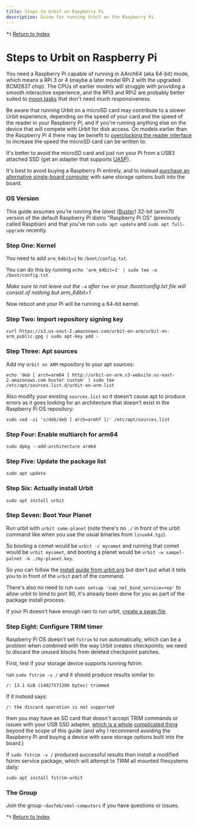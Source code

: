 ```yaml
---
title: Steps to Urbit on Raspberry Pi
description: Guide for running Urbit on the Raspberry Pi
---
```


↰ [Return to Index](index.md)

# Steps to Urbit on Raspberry Pi

You need a Raspberry Pi capable of running in AArch64 (aka 64-bit) mode, which means a RPi 3 or 4 (maybe a later model RPi 2 with the upgraded BCM2837 chip). The CPUs of earlier models will struggle with providing a smooth interactive experience, and the RPi3 and RPi2 are probably better suited to [moon tasks](https://urbit.org/docs/glossary/moon/) that don't need much responsiveness.

Be aware that running Urbit on a microSD card may contribute to a slower Urbit experience, depending on the speed of your card and the speed of the reader in your Raspberry Pi, and if you're running anything else on the device that will compete with Urbit for disk access. On models earlier than the Raspberry Pi 4 there may be benefit to [overclocking the reader interface](https://www.jeffgeerling.com/blog/2016/how-overclock-microsd-card-reader-on-raspberry-pi-3) to increase the speed the microSD card can be written to.

It's better to avoid the microSD card and just run your Pi from a USB3 attached SSD (get an adapter that supports [UASP](https://www.jeffgeerling.com/blog/2020/uasp-makes-raspberry-pi-4-disk-io-50-faster)).

It's best to avoid buying a Raspberry Pi entirely, and to instead [purchase an alternative single-board computer](Buying_Guide.md) with sane storage options built into the board.

### OS Version

This guide assumes you're running the latest ([Buster](https://www.raspberrypi.org/blog/buster-the-new-version-of-raspbian/)) 32-bit (armv7l) version of the default Raspberry Pi distro "Raspberry Pi OS" (previously called Raspbian) and that you've run `sudo apt update` and `sudo apt full-upgrade` recently.

### Step One: Kernel

You need to add `arm_64bit=1` to `/boot/config.txt`.

You can do this by running `echo 'arm_64bit=1' | sudo tee -a /boot/config.txt`

*Make sure to not leave out the `-a` after `tee` or your /boot/config.txt file will consist of nothing but arm_64bit=1*

Now reboot and your Pi will be running a 64-bit kernel.

### Step Two: Import repository signing key

```
curl https://s3.us-east-2.amazonaws.com/urbit-on-arm/urbit-on-arm_public.gpg | sudo apt-key add -
```

### Step Three: Apt sources

Add my `Urbit on ARM` repository to your apt sources:

```
echo 'deb [ arch=arm64 ] http://urbit-on-arm.s3-website.us-east-2.amazonaws.com buster custom' | sudo tee /etc/apt/sources.list.d/urbit-on-arm.list
```

Also modify your existing `sources.list` so it doesn't cause apt to produce errors as it goes looking for an architecture that doesn't exist in the Raspberry Pi OS repository:

`sudo sed -zi 's/deb/deb [ arch=armhf ]/' /etc/apt/sources.list`

### Step Four: Enable multiarch for arm64

`sudo dpkg --add-architecture arm64`

### Step Five: Update the package list

`sudo apt update`

### Step Six: Actually install Urbit

`sudo apt install urbit`

### Step Seven: Boot Your Planet

Run urbit with `urbit some-planet` (note there's no `./` in front of the urbit command like when you use the usual binaries from `linux64.tgz`).

So booting a comet would be `urbit -c mycomet` and running that comet would be `urbit mycomet`, and booting a planet would be `urbit -w sampel-palnet -k ./my-planet.key`.

So you can follow the [install guide from urbit.org](https://urbit.org/using/install/) but don't put what it tells you to in front of the `urbit` part of the command.

There's also no need to run `sudo setcap 'cap_net_bind_service=+ep'` to allow urbit to bind to port 80, it's already been done for you as part of the package install process.

If your Pi doesn't have enough ram to run urbit, [create a swap file](https://raspberrypi.stackexchange.com/a/1605).

### Step Eight: Configure TRIM timer

Raspberry Pi OS doesn't set `fstrim` to run automatically, which can be a problem when combined with the way Urbit creates checkpoints; we need to discard the unused blocks from deleted checkpoint patches.

First, test if your storage device supports running fstrim.

run `sudo fstrim -v /` and it should produce results similar to:

`/: 13.1 GiB (14027571200 bytes) trimmed`

If it instead says:

`/: the discard operation is not supported`

then you may have an SD card that doesn't accept TRIM commands or issues with your USB SSD adapter, [which is a whole](https://www.glump.net/howto/desktop/enable-trim-on-an-external-ssd-on-linux) [complicated thing](https://www.jeffgeerling.com/blog/2020/enabling-trim-on-external-ssd-on-raspberry-pi) beyond the scope of this guide (and why I recommend avoiding the Raspberry Pi and buying a device with sane storage options built into the board.)

If `sudo fstrim -v /` produced successful results then install a modified fstrim service package, which will attempt to TRIM all mounted filesystems daily:

`sudo apt install fstrim-urbit`

### The Group

Join the group `~dasfeb/smol-computers` if you have questions or issues.

↰ [Return to Index](index.md)
